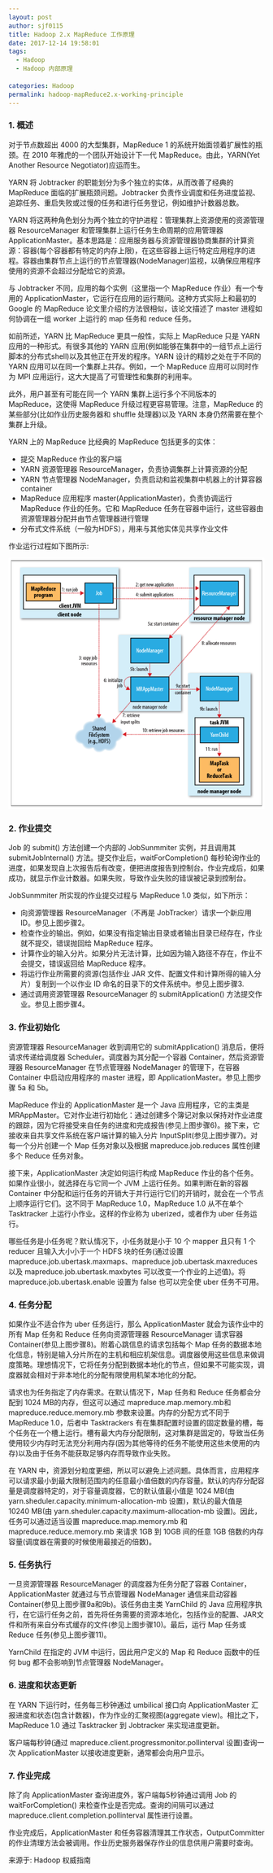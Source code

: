 ```yaml
---
layout: post
author: sjf0115
title: Hadoop 2.x MapReduce 工作原理
date: 2017-12-14 19:58:01
tags:
  - Hadoop
  - Hadoop 内部原理

categories: Hadoop
permalink: hadoop-mapReduce2.x-working-principle
---
```


### 1. 概述

对于节点数超出 4000 的大型集群，MapReduce 1 的系统开始面领着扩展性的瓶颈。在 2010 年雅虎的一个团队开始设计下一代 MapReduce。由此，YARN(Yet Another Resource Negotiator)应运而生。

YARN 将 Jobtracker 的职能划分为多个独立的实体，从而改善了经典的 MapReduce 面临的扩展瓶颈问题。Jobtracker 负责作业调度和任务进度监视、追踪任务、重启失败或过慢的任务和进行任务登记，例如维护计数器总数。

YARN 将这两种角色划分为两个独立的守护进程：管理集群上资源使用的资源管理器 ResourceManager 和管理集群上运行任务生命周期的应用管理器 ApplicationMaster。基本思路是：应用服务器与资源管理器协商集群的计算资源：容器(每个容器都有特定的内存上限)，在这些容器上运行特定应用程序的进程。容器由集群节点上运行的节点管理器(NodeManager)监视，以确保应用程序使用的资源不会超过分配给它的资源。

与 Jobtracker 不同，应用的每个实例（这里指一个 MapReduce 作业）有一个专用的 ApplicationMaster，它运行在应用的运行期间。这种方式实际上和最初的 Google 的 MapReduce 论文里介绍的方法很相似，该论文描述了 master 进程如何协调在一组 worker 上运行的 map 任务和 reduce 任务。

如前所述，YARN 比 MapReduce 更具一般性，实际上 MapReduce 只是 YARN 应用的一种形式。有很多其他的 YARN 应用(例如能够在集群中的一组节点上运行脚本的分布式shell)以及其他正在开发的程序。YARN 设计的精妙之处在于不同的 YARN 应用可以在同一个集群上共存。例如，一个 MapReduce 应用可以同时作为 MPI 应用运行，这大大提高了可管理性和集群的利用率。

此外，用户甚至有可能在同一个 YARN 集群上运行多个不同版本的 MapReduce，这使得 MapReduce 升级过程更容易管理。注意，MapReduce 的某些部分(比如作业历史服务器和 shuffle 处理器)以及 YARN 本身仍然需要在整个集群上升级。

YARN 上的 MapReduce 比经典的 MapReduce 包括更多的实体：
- 提交 MapReduce 作业的客户端
- YARN 资源管理器 ResourceManager，负责协调集群上计算资源的分配
- YARN 节点管理器 NodeManager，负责启动和监视集群中机器上的计算容器 container
- MapReduce 应用程序 master(ApplicationMaster)，负责协调运行 MapReduce 作业的任务。它和 MapReduce 任务在容器中运行，这些容器由资源管理器分配并由节点管理器进行管理
- 分布式文件系统（一般为HDFS），用来与其他实体见共享作业文件

作业运行过程如下图所示:

![](img-hadoop-mapReduce2.x-working-principle-1.png)

### 2. 作业提交

Job 的 submit() 方法创建一个内部的 JobSunmmiter 实例，并且调用其 submitJobInternal() 方法。提交作业后，waitForCompletion() 每秒轮询作业的进度，如果发现自上次报告后有改变，便把进度报告到控制台。作业完成后，如果成功，就显示作业计数器。如果失败，导致作业失败的错误被记录到控制台。

JobSunmmiter 所实现的作业提交过程与 MapReduce 1.0 类似，如下所示：
- 向资源管理器 ResourceManager（不再是 JobTracker）请求一个新应用ID。参见上图步骤2。
- 检查作业的输出。例如，如果没有指定输出目录或者输出目录已经存在，作业就不提交，错误抛回给 MapReduce 程序。
- 计算作业的输入分片。如果分片无法计算，比如因为输入路径不存在，作业不会提交，错误返回给 MapReduce 程序。
- 将运行作业所需要的资源(包括作业 JAR 文件、配置文件和计算所得的输入分片）复制到一个以作业 ID 命名的目录下的文件系统中。参见上图步骤3.
- 通过调用资源管理器 ResourceManager 的 submitApplication() 方法提交作业。参见上图步骤4。

### 3. 作业初始化

资源管理器 ResourceManager 收到调用它的 submitApplication() 消息后，便将请求传递给调度器 Scheduler。调度器为其分配一个容器 Container，然后资源管理器 ResourceManager 在节点管理器 NodeManager 的管理下，在容器 Container 中启动应用程序的 master 进程，即 ApplicationMaster。参见上图步骤 5a 和 5b。

MapReduce 作业的 ApplicationMaster 是一个 Java 应用程序，它的主类是 MRAppMaster。它对作业进行初始化：通过创建多个簿记对象以保持对作业进度的跟踪，因为它将接受来自任务的进度和完成报告(参见上图步骤6)。接下来，它接收来自共享文件系统在客户端计算的输入分片 InputSplit(参见上图步骤7)。对每一个分片创建一个 Map 任务对象以及根据 mapreduce.job.reduces 属性创建多个 Reduce 任务对象。

接下来，ApplicationMaster 决定如何运行构成 MapReduce 作业的各个任务。如果作业很小，就选择在与它同一个 JVM 上运行任务。如果判断在新的容器 Container 中分配和运行任务的开销大于并行运行它们的开销时，就会在一个节点上顺序运行它们。这不同于 MapReduce 1.0，MapReduce 1.0 从不在单个 Tasktracker 上运行小作业。这样的作业称为 uberized，或者作为 uber 任务运行。

哪些任务是小任务呢？默认情况下，小任务就是小于 10 个 mapper 且只有 1 个 reducer 且输入大小小于一个 HDFS 块的任务(通过设置 mapreduce.job.ubertask.maxmaps、mapreduce.job.ubertask.maxreduces 以及 mapreduce.job.ubertask.maxbytes 可以改变一个作业的上述值)。将 mapreduce.job.ubertask.enable 设置为 false 也可以完全使 uber 任务不可用。

### 4. 任务分配

如果作业不适合作为 uber 任务运行，那么 ApplicationMaster 就会为该作业中的所有 Map 任务和 Reduce 任务向资源管理器 ResourceManager 请求容器 Container(参见上图步骤8)。附着心跳信息的请求包括每个 Map 任务的数据本地化信息，特别是输入分片所在的主机和相应机架信息。调度器使用这些信息来做调度策略。理想情况下，它将任务分配到数据本地化的节点，但如果不可能实现，调度器就会相对于非本地化的分配有限使用机架本地化的分配。

请求也为任务指定了内存需求。在默认情况下，Map 任务和 Reduce 任务都会分配到 1024 MB的内存，但这可以通过 mapreduce.map.memory.mb和 mapreduce.reduce.memory.mb 参数来设置。内存的分配方式不同于 MapReduce 1.0，后者中 Tasktrackers 有在集群配置时设置的固定数量的槽，每个任务在一个槽上运行。槽有最大内存分配限制，这对集群是固定的，导致当任务使用较少内存时无法充分利用内存(因为其他等待的任务不能使用这些未使用的内存)以及由于任务不能获取足够内存而导致作业失败。

在 YARN 中，资源划分粒度更细，所以可以避免上述问题。具体而言，应用程序可以请求最小到最大限制范围内的任意最小值倍数的内存容量。默认的内存分配容量是调度器特定的，对于容量调度器，它的默认值最小值是 1024 MB(由 yarn.sheduler.capacity.minimum-allocation-mb 设置)，默认的最大值是 10240 MB(由 yarn.sheduler.capacity.maximum-allocation-mb 设置)。因此，任务可以通过适当设置 mapreduce.map.memory.mb 和 mapreduce.reduce.memory.mb 来请求 1GB 到 10GB 间的任意 1GB 倍数的内存容量(调度器在需要的时候使用最接近的倍数)。

### 5. 任务执行

一旦资源管理器 ResourceManager 的调度器为任务分配了容器 Container，ApplicationMaster 就通过与节点管理器 NodeManager 通信来启动容器 Container(参见上图步骤9a和9b)。该任务由主类 YarnChild 的 Java 应用程序执行，在它运行任务之前，首先将任务需要的资源本地化，包括作业的配置、JAR文件和所有来自分布式缓存的文件(参见上图步骤10)。最后，运行 Map 任务或 Reduce 任务(参见上图步骤11)。

YarnChild 在指定的 JVM 中运行，因此用户定义的 Map 和 Reduce 函数中的任何 bug 都不会影响到节点管理器 NodeManager。

### 6. 进度和状态更新

在 YARN 下运行时，任务每三秒钟通过 umbilical 接口向 ApplicationMaster 汇报进度和状态(包含计数器)，作为作业的汇聚视图(aggregate view)。相比之下，MapReduce 1.0 通过 Tasktracker 到 Jobtracker 来实现进度更新。

客户端每秒钟(通过 mapreduce.client.progressmonitor.pollinterval 设置)查询一次 ApplicationMaster 以接收进度更新，通常都会向用户显示。

### 7. 作业完成

除了向 ApplicationMaster 查询进度外，客户端每5秒钟通过调用 Job 的 waitForCompletion() 来检查作业是否完成。查询的间隔可以通过 mapreduce.client.completion.pollinterval 属性进行设置。

作业完成后，ApplicationMaster 和任务容器清理其工作状态，OutputCommitter 的作业清理方法会被调用。作业历史服务器保存作业的信息供用户需要时查询。

来源于: Hadoop 权威指南
